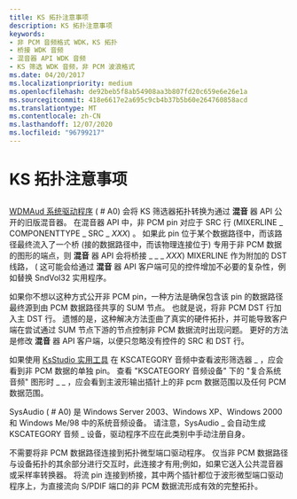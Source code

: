 ```yaml
---
title: KS 拓扑注意事项
description: KS 拓扑注意事项
keywords:
- 非 PCM 音频格式 WDK，KS 拓扑
- 桥接 WDK 音频
- 混音器 API WDK 音频
- KS 筛选 WDK 音频，非 PCM 波浪格式
ms.date: 04/20/2017
ms.localizationpriority: medium
ms.openlocfilehash: de92beb5f8ab54908aa3b807fd20c659e6e26e1a
ms.sourcegitcommit: 418e6617e2a695c9cb4b37b5b60e264760858acd
ms.translationtype: MT
ms.contentlocale: zh-CN
ms.lasthandoff: 12/07/2020
ms.locfileid: "96799217"
---
```

# <a name="ks-topology-considerations"></a>KS 拓扑注意事项


## <span id="ks_topology_considerations"></span><span id="KS_TOPOLOGY_CONSIDERATIONS"></span>


[WDMAud 系统驱动程序](user-mode-wdm-audio-components.md#wdmaud_system_driver) ( # A0) 会将 KS 筛选器拓扑转换为通过 **混音** 器 API 公开的旧版混音器。 在混音器 API 中，非 PCM pin 对应于 SRC 行 (MIXERLINE \_ COMPONENTTYPE \_ SRC \_ *XXX*) 。 如果此 pin 位于某个数据路径中，而该路径最终流入了一个桥 (接的数据路径中，而该物理连接位于) 专用于非 PCM 数据的图形的端点，则 **混音** 器 API 会将桥接 \_ \_ \_ *XXX*) MIXERLINE 作为附加的 DST 线路， ( 这可能会给通过 **混音** 器 API 客户端可见的控件增加不必要的复杂性，例如替换 SndVol32 实用程序。

如果你不想以这种方式公开非 PCM pin，一种方法是确保包含该 pin 的数据路径最终源到由 PCM 数据路径共享的 SUM 节点。 也就是说，将非 PCM DST 行加入主 DST 行。 遗憾的是，这种解决方法歪曲了真实的硬件拓扑，并可能导致客户端在尝试通过 SUM 节点下游的节点控制非 PCM 数据流时出现问题。 更好的方法是修改 **混音** 器 API 客户端，以便只忽略没有控件的 SRC 和 DST 行。

如果使用 [KsStudio 实用工具](ksstudio-utility.md) 在 KSCATEGORY 音频中查看波形筛选器 \_ ，应会看到非 PCM 数据的单独 pin。 查看 "KSCATEGORY 音频设备" 下的 "复合系统音频" 图形时 \_ \_ ，应会看到主波形输出插针上的非 pcm 数据范围以及任何 PCM 数据范围。

SysAudio ( # A0) 是 Windows Server 2003、Windows XP、Windows 2000 和 Windows Me/98 中的系统音频设备。 请注意，SysAudio \_ 会自动生成 KSCATEGORY 音频 \_ 设备，驱动程序不应在此类别中手动注册自身。

不需要将非 PCM 数据路径连接到拓扑微型端口驱动程序。 仅当非 PCM 数据路径与设备拓扑的其余部分进行交互时，此连接才有用;例如，如果它送入公共混音器或采样率转换器。 将流 pin 连接到桥接，其中两个插针都位于波形微型端口驱动程序上，为直接流向 S/PDIF 端口的非 PCM 数据流形成有效的完整拓扑。

 

 




